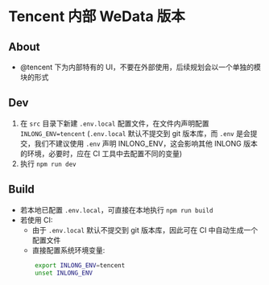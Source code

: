 # Tencent 内部 WeData 版本

## About

* @tencent 下为内部特有的 UI，不要在外部使用，后续规划会以一个单独的模块的形式

## Dev

1. 在 `src` 目录下新建 `.env.local` 配置文件，在文件内声明配置 `INLONG_ENV=tencent` (`.env.local` 默认不提交到 git 版本库，而 `.env` 是会提交，我们不建议使用 `.env` 声明 INLONG_ENV，这会影响其他 INLONG 版本的环境，必要时，应在 CI 工具中去配置不同的变量)
2. 执行 `npm run dev`

## Build

* 若本地已配置 `.env.local`，可直接在本地执行 `npm run build`
* 若使用 CI:
    * 由于 `.env.local` 默认不提交到 git 版本库，因此可在 CI 中自动生成一个配置文件
    * 直接配置系统环境变量:
    ```sh
        export INLONG_ENV=tencent
        unset INLONG_ENV
    ```
